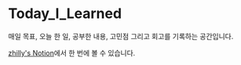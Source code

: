 # Today_I_Learned

매일 목표, 오늘 한 일, 공부한 내용, 고민점 그리고 회고를 기록하는 공간입니다.

[zhilly's Notion](https://www.notion.so/a5878bdaecd1443fbf5cf8fbad8f7f46?v=4816c38015774f0894547bbecc916b0b)에서 한 번에 볼 수 있습니다.
